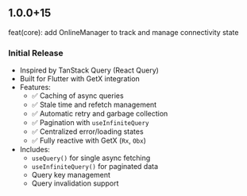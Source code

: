 ## 1.0.0+15
feat(core): add OnlineManager to track and manage connectivity state


### Initial Release

- Inspired by TanStack Query (React Query)
- Built for Flutter with GetX integration
- Features:
  - ✅ Caching of async queries
  - ✅ Stale time and refetch management
  - ✅ Automatic retry and garbage collection
  - ✅ Pagination with `useInfiniteQuery`
  - ✅ Centralized error/loading states
  - ✅ Fully reactive with GetX (`Rx`, `Obx`)
- Includes:
  - `useQuery()` for single async fetching
  - `useInfiniteQuery()` for paginated data
  - Query key management
  - Query invalidation support
